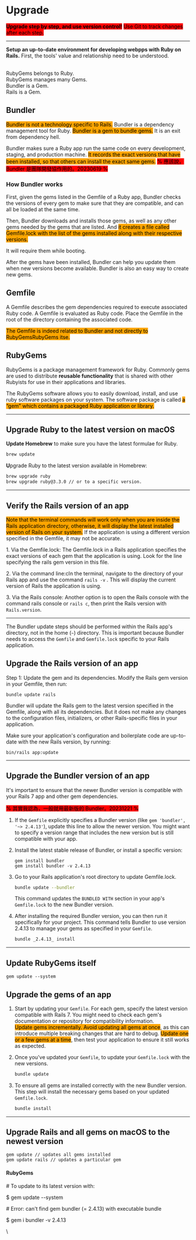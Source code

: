 # Upgrade

<mark style="background-color:red;">**Upgrade step by step, and use version control!**</mark> <mark style="background-color:red;"></mark><mark style="background-color:red;">Use Git to track changes after each step.</mark>

***

**Setup an up-to-date environment for developing webpps with Ruby on Rails.** First, the tools' value and relationship need to be understood.

\
RubyGems belongs to Ruby. \
RubyGems manages many Gems.\
Bundler is a Gem. \
Rails is a Gem.

## Bundler

<mark style="background-color:orange;">Bundler is not a technology specific to Rails.</mark> Bundler is a dependency management tool for Ruby. <mark style="background-color:orange;">Bundler is a gem to bundle gems.</mark> It is an exit from dependency hell.&#x20;

Bundler makes sure a Ruby app run the same code on every development, staging, and production machine. <mark style="background-color:orange;">It records the exact versions that have been installed, so that others can install the exact same gems.</mark> <mark style="background-color:red;">% 應該說，Bundler 是團隊開發協作用的。20230619 %</mark>

### How Bundler works

First, given the gems listed in the Gemfile of a Ruby app, Bundler checks the versions of every gem to make sure that they are compatible, and can all be loaded at the same time.

Then, Bundler downloads and installs those gems, as well as any other gems needed by the gems that are listed.  And <mark style="background-color:orange;">it creates a file called Gemfile.lock with the list of the gems installed along with their respective versions.</mark>

It will require them while booting.

After the gems have been installed, Bundler can help you update them when new versions become available. Bundler is also an easy way to create new gems.&#x20;

## Gemfile

A Gemfile describes the gem dependencies required to execute associated Ruby code. A Gemfile is evaluated as Ruby code. Place the Gemfile in the root of the directory containing the associated code.

<mark style="background-color:orange;">The Gemfile is indeed related to Bundler and not directly to RubyGemsRubyGems itse.</mark>

## RubyGems

RubyGems is a package management framework for Ruby. Commonly gems are used to distribute **reusable functionality** that is shared with other Rubyists for use in their applications and libraries.

The RubyGems software allows you to easily download, install, and use ruby software packages on your system. The software package is called <mark style="background-color:orange;">a “gem” which contains a packaged Ruby application or library.</mark>



***

## Upgrade Ruby to the latest version on macOS

**Update Homebrew** to make sure you have the latest formulae for Ruby.&#x20;

```bash
brew update
```

**U**pgrade Ruby to the latest version available in Homebrew:

```bash
brew upgrade ruby
brew upgrade ruby@3.3.0 // or to a specific version.
```



***

## Verify the Rails version of an app

<mark style="background-color:orange;">Note that the terminal commands will work only when you are inside the Rails application directory, otherwise, it will display the latest installed version of Rails on your system.</mark> If the application is using a different version specified in the Gemfile, it may not be accurate.

1\. Via the Gemfile.lock: The Gemfile.lock in a Rails application specifies the exact versions of each gem that the application is using. Look for the line specifying the rails gem version in this file.

2\. Via the command line:cIn the terminal, navigate to the directory of your Rails app and use the command `rails -v` . This will display the current version of Rails the application is using.

3\. Via the Rails console: Another option is to open the Rails console with the command rails console or `rails c`, then print the Rails version with `Rails.version`.



***

The Bundler update steps should be performed within the Rails app's directory, not in the home (`~`) directory. This is important because Bundler needs to access the `Gemfile` and `Gemfile.lock` specific to your Rails application.&#x20;

## Upgrade the Rails version of an app

Step 1: Update the gem and its dependencies. Modify the Rails gem version in your Gemfile, then run:

```
bundle update rails
```

Bundler will update the Rails gem to the latest version specified in the Gemfile, along with all its dependencies. But it does not make any changes to the configuration files, initializers, or other Rails-specific files in your application.

Make sure your application's configuration and boilerplate code are up-to-date with the new Rails version, by running:

```
bin/rails app:update
```



***

## Upgrade the Bundler version of an app

It's important to ensure that the newer Bundler version is compatible with your Rails 7 app and other gem dependencies.&#x20;

<mark style="background-color:red;">% 其實我認為，一般就用最新版的 Bundler。20231221 %</mark>

1. If the `Gemfile` explicitly specifies a Bundler version (like `gem 'bundler', '~> 2.4.13'`), update this line to allow the newer version. You might want to specify a version range that includes the new version but is still compatible with your app.
2.  Install the latest stable release of Bundler, or install a specific version:

    ```
    gem install bundler
    gem install bundler -v 2.4.13
    ```
3.  Go to your Rails application's root directory to update Gemfile.lock.

    ```bash
    bundle update --bundler
    ```

    This command updates the `BUNDLED WITH` section in your app's `Gemfile.lock` to the new Bundler version.
4.  After installing the required Bundler version, you can then run it specifically for your project. This command tells Bundler to use version 2.4.13 to manage your gems as specified in your `Gemfile`.

    ```bash
    bundle _2.4.13_ install
    ```

***

## **Update RubyGems itself**

`gem update --system`

## Upgrade the gems of an app&#x20;

1. Start by updating your `Gemfile`. For each gem, specify the latest version compatible with Rails 7. You might need to check each gem's documentation or repository for compatibility information.\
   <mark style="background-color:orange;">Update  gems incrementally. Avoid updating all gems at once</mark>, as this can introduce multiple breaking changes that are hard to debug. <mark style="background-color:orange;">Update one or a few gems at a time</mark>, then test your application to ensure it still works as expected.
2.  Once you've updated your `Gemfile`,  to update your `Gemfile.lock` with the new versions.

    ```sql
    bundle update
    ```


3.  To ensure all gems are installed correctly with the new Bundler version. This step will install the necessary gems based on your updated `Gemfile.lock`.

    ```bash
    bundle install
    ```

***

## Upgrade Rails and all gems on macOS to the newest version

```
gem update // updates all gems installed
gem update rails // updates a particular gem
```

#### RubyGems

\# To update to its latest version with:

$ gem update --system

\# Error: can't find gem bundler (= 2.4.13) with executable bundle

$ gem i bundler -v 2.4.13

\




